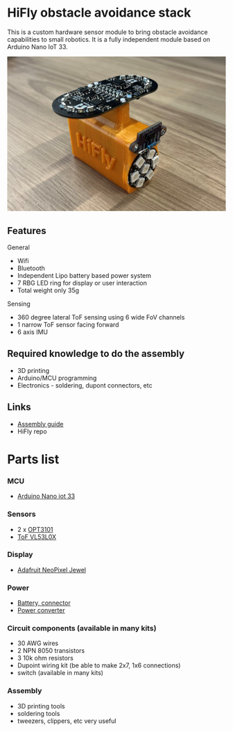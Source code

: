 # HiFly obstacle avoidance stack
This is a custom hardware sensor module to bring obstacle avoidance capabilities to small robotics. It is a fully independent module based on Arduino Nano IoT 33.


![image info](Assets/module_only_crop.jpg)


## Features
General
 - Wifi 
 - Bluetooth
 - Independent Lipo battery based power system
 - 7 RBG LED ring for display or user interaction
 - Total weight only 35g

 Sensing
 - 360 degree lateral ToF sensing using 6 wide FoV channels
 - 1 narrow ToF sensor facing forward
 - 6 axis IMU


## Required knowledge to do the assembly
- 3D printing 
- Arduino/MCU programming
- Electronics - soldering, dupont connectors, etc


## Links
- [Assembly guide](ASSEMBLY.md)
- HiFly repo



# Parts list

### MCU
- [Arduino Nano iot 33](https://www.amazon.ca/Arduino-Nano-33-IoT/dp/B07VW9TSKD/ref=sr_1_2?keywords=arduino+nano+iot+33&qid=1654530366&sr=8-2)

### Sensors
- 2 x [OPT3101](https://www.robotshop.com/ca/en/3-channel-wide-fov-time-of-flight-distance-sensor-opt3101-no-headers.html)
- [ToF VL53L0X](https://www.amazon.ca/gp/product/B097SJ37DX/ref=ppx_yo_dt_b_search_asin_title?ie=UTF8&psc=1)

### Display
- [Adafruit NeoPixel Jewel](https://www.amazon.ca/gp/product/B00Q9R8QUO/ref=ppx_yo_dt_b_search_asin_title?ie=UTF8&psc=1) 

### Power
- [Battery, connector](https://www.amazon.ca/gp/product/B08NYDQ3HZ/ref=ppx_yo_dt_b_search_asin_title?ie=UTF8&psc=1)
- [Power converter](https://leeselectronic.com/en/product/15123-pololu-5v-step-up-voltage-regulator-u1v11f5.html)

### Circuit components (available in many kits)
- 30 AWG wires
- 2 NPN 8050 transistors
- 3 10k ohm resistors
- Dupoint wiring kit (be able to make 2x7, 1x6 connections)
- switch (available in many kits)

### Assembly
- 3D printing tools
- soldering tools
- tweezers, clippers, etc very useful